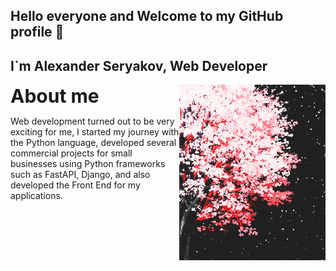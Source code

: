 ## Hello everyone and Welcome to my GitHub profile 👋
## I`m Alexander Seryakov, Web Developer

<!--There is a difference between knowing 
the path and walking the path.-->

<div style="display: flex; justify-content: space-between">
    <div align="left">
        <strong style="font-size: 30px">About me</strong>
        <p>Web development turned out to be very exciting for me, 
            I started my journey with the Python language, developed 
            several commercial projects for small businesses using Python 
            frameworks such as FastAPI, Django, and also developed the Front 
            End for my applications.
        </p>
    </div>
<img align="right" src="assets/common/giphy.gif">
</div>


<!--
**AlexanderSeryakov/AlexanderSeryakov** is a ✨ _special_ ✨ repository because its `README.md` (this file) appears on your GitHub profile.

Here are some ideas to get you started:

- 🔭 I’m currently working on ...
- 🌱 I’m currently learning ...
- 👯 I’m looking to collaborate on ...
- 🤔 I’m looking for help with ...
- 💬 Ask me about ...
- 📫 How to reach me: ...
- 😄 Pronouns: ...
- ⚡ Fun fact: ...
-->
